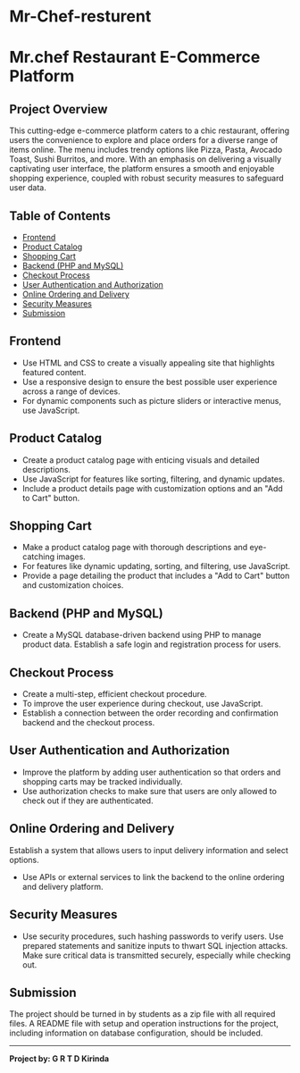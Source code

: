 # Mr-Chef-resturent
# Mr.chef Restaurant E-Commerce Platform

## Project Overview

This cutting-edge e-commerce platform caters to a chic restaurant, offering users the convenience to explore and place orders for a diverse range of items online. The menu includes trendy options like Pizza, Pasta, Avocado Toast, Sushi Burritos, and more. With an emphasis on delivering a visually captivating user interface, the platform ensures a smooth and enjoyable shopping experience, coupled with robust security measures to safeguard user data.

## Table of Contents

- [Frontend](#frontend)
- [Product Catalog](#product-catalog)
- [Shopping Cart](#shopping-cart)
- [Backend (PHP and MySQL)](#backend-php-and-mysql)
- [Checkout Process](#checkout-process)
- [User Authentication and Authorization](#user-authentication-and-authorization)
- [Online Ordering and Delivery](#online-ordering-and-delivery)
- [Security Measures](#security-measures)
- [Submission](#submission)


## Frontend

- Use HTML and CSS to create a visually appealing site that highlights featured content.
- Use a responsive design to ensure the best possible user experience across a range of devices.
- For dynamic components such as picture sliders or interactive menus, use JavaScript.

## Product Catalog

- Create a product catalog page with enticing visuals and detailed descriptions.
- Use JavaScript for features like sorting, filtering, and dynamic updates.
- Include a product details page with customization options and an "Add to Cart" button.

## Shopping Cart

- Make a product catalog page with thorough descriptions and eye-catching images.
- For features like dynamic updating, sorting, and filtering, use JavaScript.
- Provide a page detailing the product that includes a "Add to Cart" button and customization choices.

## Backend (PHP and MySQL)

- Create a MySQL database-driven backend using PHP to manage product data.
Establish a safe login and registration process for users.

## Checkout Process

- Create a multi-step, efficient checkout procedure.
- To improve the user experience during checkout, use JavaScript.
- Establish a connection between the order recording and confirmation backend and the checkout process.

## User Authentication and Authorization

- Improve the platform by adding user authentication so that orders and shopping carts may be tracked individually.
- Use authorization checks to make sure that users are only allowed to check out if they are authenticated.

## Online Ordering and Delivery

Establish a system that allows users to input delivery information and select options.
- Use APIs or external services to link the backend to the online ordering and delivery platform.

## Security Measures

- Use security procedures, such hashing passwords to verify users.
Use prepared statements and sanitize inputs to thwart SQL injection attacks.
Make sure critical data is transmitted securely, especially while checking out.

## Submission

The project should be turned in by students as a zip file with all required files. A README file with setup and operation instructions for the project, including information on database configuration, should be included.



---

**Project by: G R T D Kirinda**
